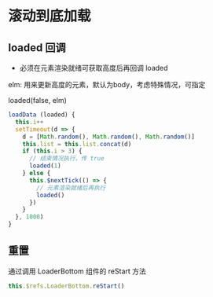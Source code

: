 
# 滚动到底加载

## loaded 回调
- 必须在元素渲染就绪可获取高度后再回调 loaded

elm: 用来更新高度的元素，默认为body，考虑特殊情况，可指定

loaded(false, elm)

```js
loadData (loaded) {
  this.i++
  setTimeout(d => {
    d = [Math.random(), Math.random(), Math.random()]
    this.list = this.list.concat(d)
    if (this.i > 3) {
      // 结束情况执行，传 true
      loaded(1)
    } else {
      this.$nextTick(() => {
        // 元素渲染就绪后再执行
        loaded()
      })
    }
  }, 1000)
}

```

## 重置
通过调用 LoaderBottom 组件的 reStart 方法

```js
this.$refs.LoaderBottom.reStart()
``` 
